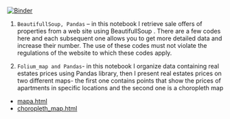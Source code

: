 [![Binder](https://mybinder.org/badge_logo.svg)](https://mybinder.org/v2/gh/KKuzmiak/Projects/master)

1. `BeautifullSoup, Pandas` – in this notebook I retrieve sale offers of properties from a web site using BeautifullSoup .
There are a few codes here and each subsequent one allows you to get more detailed data and increase their number. 
The use of these codes must not violate the regulations of the website to which these codes apply.

2. `Folium_map and Pandas`- in this notebook  I organize data containing real estates prices using Pandas library, then I present real estates prices on two different maps- the first one contains points that show the prices of apartments in specific locations and the second one is a choropleth map

* [mapa.html](https://rawcdn.githack.com/KKuzmiak/Projects/88540be06e4771d0061b93a84b81439409cc8386/mapa.html)
* [choropleth_map.html](https://rawcdn.githack.com/KKuzmiak/Projects/9539946606fbcce090e26666e134ef5f069e5a41/GeoJSON_and_choropleth_9.html)
